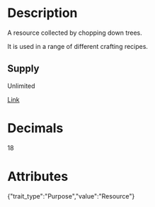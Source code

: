 # Description

A resource collected by chopping down trees.

It is used in a range of different crafting recipes.

## Supply

Unlimited

[Link](https://docs.sunflower-land.com/player-guides/resource-gathering#trees)

# Decimals

18

# Attributes

{"trait_type":"Purpose","value":"Resource"}

